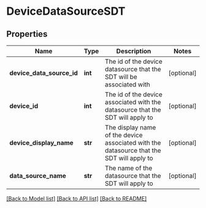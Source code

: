 # DeviceDataSourceSDT

## Properties
Name | Type | Description | Notes
------------ | ------------- | ------------- | -------------
**device_data_source_id** | **int** | The id of the device datasource that the SDT will be associated with | [optional] 
**device_id** | **int** | The id of the device associated with the datasource that the SDT will apply to | [optional] 
**device_display_name** | **str** | The display name of the device associated with the datasource that the SDT will apply to | [optional] 
**data_source_name** | **str** | The name of the datasource that the SDT will apply to | [optional] 

[[Back to Model list]](../README.md#documentation-for-models) [[Back to API list]](../README.md#documentation-for-api-endpoints) [[Back to README]](../README.md)


